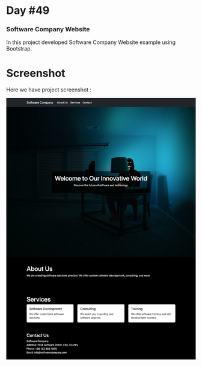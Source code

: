 # Day #49

### Software Company Website
In this project developed Software Company Website example using Bootstrap.

# Screenshot
Here we have project screenshot :

![screenshot](screenshot.png)